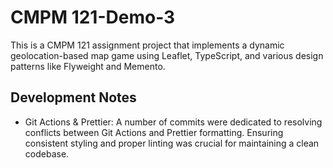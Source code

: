 # CMPM 121-Demo-3

This is a CMPM 121 assignment project that implements a dynamic geolocation-based map game using Leaflet, TypeScript, and various design patterns like Flyweight and Memento.

## Development Notes

- Git Actions & Prettier: A number of commits were dedicated to resolving conflicts between Git Actions and Prettier formatting. Ensuring consistent styling and proper linting was crucial for maintaining a clean codebase.


